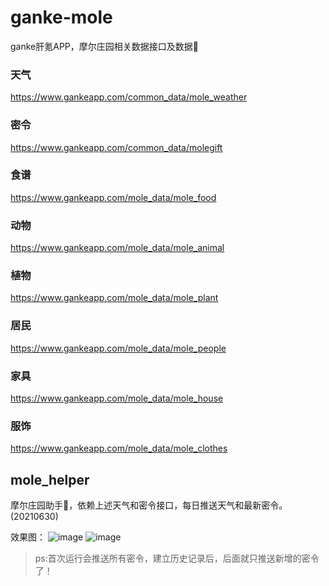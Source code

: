 # ganke-mole
ganke肝氪APP，摩尔庄园相关数据接口及数据👀


### 天气
https://www.gankeapp.com/common_data/mole_weather

### 密令
https://www.gankeapp.com/common_data/molegift

### 食谱
https://www.gankeapp.com/mole_data/mole_food

### 动物
https://www.gankeapp.com/mole_data/mole_animal

### 植物
https://www.gankeapp.com/mole_data/mole_plant

### 居民
https://www.gankeapp.com/mole_data/mole_people

### 家具
https://www.gankeapp.com/mole_data/mole_house

### 服饰
https://www.gankeapp.com/mole_data/mole_clothes


## mole_helper
摩尔庄园助手🤪，依赖上述天气和密令接口，每日推送天气和最新密令。(20210630)

效果图：
![image](https://cdn.jsdelivr.net/gh/lmj731/ganke-mole@master/img/01.png)
![image](https://cdn.jsdelivr.net/gh/lmj731/ganke-mole@master/img/02.jpg)
>ps:首次运行会推送所有密令，建立历史记录后，后面就只推送新增的密令了！
